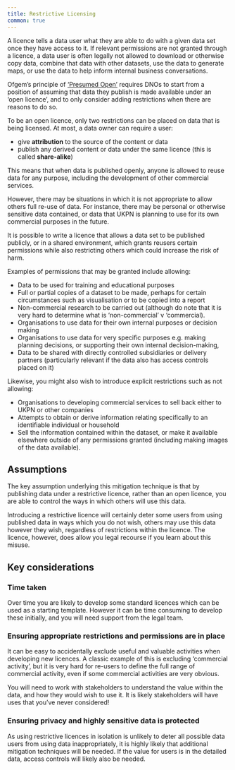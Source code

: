 ```yaml
---
title: Restrictive Licensing
common: true
---
```

 A licence tells a data user what they are able to do with a given data set once they have access to it. If relevant permissions are not granted through a licence, a data user is often legally not allowed to download or otherwise copy data, combine that data with other datasets, use the data to generate maps, or use the data to help inform internal business conversations. 

Ofgem’s principle of [‘Presumed Open’](https://www.ofgem.gov.uk/sites/default/files/2021-11/Data_Best_Practice_Guidance_v1.pdf) requires DNOs to start from a position of assuming that data they publish is made available under an ‘open licence’, and to only consider adding restrictions when there are reasons to do so. 

To be an open licence, only two restrictions can be placed on data that is being licensed. At most, a data owner can require a user:
* give **attribution** to the source of the content or data
* publish any derived content or data under the same licence (this is called **share-alike**)

This means that when data is published openly, anyone is allowed to reuse data for any purpose, including the development of other commercial services. 

However, there may be situations in which it is not appropriate to allow others full re-use of data. For instance, there may be personal or otherwise sensitive data contained, or data that UKPN is planning to use for its own commercial purposes in the future. 

It is possible to write a licence that allows a data set to be published publicly, or in a shared environment, which grants reusers certain permissions while also restricting others which could increase the risk of harm.

Examples of permissions that may be granted include allowing:
* Data to be used for training and educational purposes
* Full or partial copies of a dataset to be made, perhaps for certain circumstances such as visualisation or to be copied into a report
* Non-commercial research to be carried out (although do note that it is very hard to determine what is ‘non-commercial’ v ‘commercial). 
* Organisations to use data for their own internal purposes or decision making
* Organisations to use data for very specific purposes e.g. making planning decisions, or supporting their own internal decision-making, 
* Data to be shared with directly controlled subsidiaries or delivery partners (particularly relevant if the data also has access controls placed on it)

Likewise, you might also wish to introduce explicit restrictions such as not allowing:
* Organisations to developing commercial services to sell back either to UKPN or other companies
* Attempts to obtain or derive information relating specifically to an identifiable individual or household
* Sell the information contained within the dataset, or make it available elsewhere outside of any permissions granted (including making images of the data available).


## Assumptions
The key assumption underlying this mitigation technique is that by publishing data under a restrictive licence, rather than an open licence, you are able to control the ways in which others will use this data.

Introducing a restrictive licence will certainly deter some users from using published data in ways which you do not wish, others may use this data however they wish, regardless of restrictions within the licence. The licence, however, does allow you legal recourse if you learn about this misuse.

## Key considerations
### Time taken
Over time you are likely to develop some standard licences which can be used as a starting template. However it can be time consuming to develop these initially, and you will need support from the legal team.

### Ensuring appropriate restrictions and permissions are in place
It can be easy to accidentally exclude useful and valuable activities when developing new licences. A classic example of this is excluding ‘commercial activity’, but it is very hard for re-users to define the full range of commercial activity, even if some commercial activities are very obvious. 

You will need to work with stakeholders to understand the value within the data, and how they would wish to use it. It is likely stakeholders will have uses that you’ve never considered!

### Ensuring privacy and highly sensitive data is protected
As using restrictive licences in isolation is unlikely to deter all possible data users from using data inappropriately, it is highly likely that additional mitigation techniques will be needed. If the value for users is in the detailed data, access controls will likely also be needed. 

